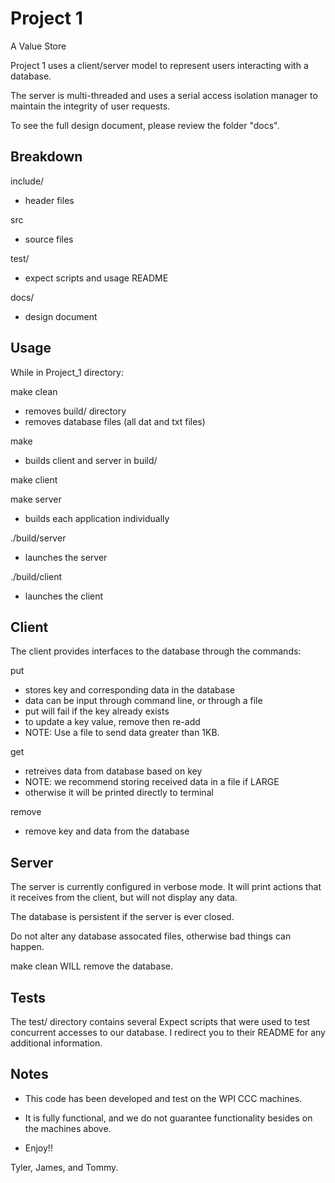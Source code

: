 # Project 1
A Value Store

Project 1 uses a client/server model to represent users interacting with a database.

The server is multi-threaded and uses a serial access isolation manager to maintain
the integrity of user requests.

To see the full design document, please review the folder "docs".

## Breakdown

include/

- header files

src

- source files

test/

- expect scripts and usage README

docs/

- design document

## Usage
While in Project_1 directory:

make clean

- removes build/ directory
- removes database files (all dat and txt files)

make

- builds client and server in build/

make client

make server

- builds each application individually

./build/server

- launches the server

./build/client <server ip>

- launches the client

## Client
The client provides interfaces to the database through the commands:
	
put

- stores key and corresponding data in the database
- data can be input through command line, or through a file
- put will fail if the key already exists
- to update a key value, remove then re-add
- NOTE: Use a file to send data greater than 1KB.

get

- retreives data from database based on key
- NOTE: we recommend storing received data in a file if LARGE
- otherwise it will be printed directly to terminal

remove

- remove key and data from the database

## Server
The server is currently configured in verbose mode. It will print actions
that it receives from the client, but will not display any data.

The database is persistent if the server is ever closed. 

Do not alter any database assocated files, otherwise bad things can happen.

make clean WILL remove the database.

## Tests
The test/ directory contains several Expect scripts that were used to test
concurrent accesses to our database. I redirect you to their README for any
additional information.

## Notes
- This code has been developed and test on the WPI CCC machines.
- It is fully functional, and we do not guarantee functionality
	besides on the machines above.

- Enjoy!!

Tyler, James, and Tommy.


